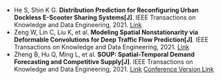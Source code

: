* He S, Shin K G. <b>Distribution Prediction for Reconfiguring Urban Dockless E-Scooter Sharing Systems[J]</b>. IEEE Transactions on Knowledge and Data Engineering, 2021. [Link](https://ieeexplore.ieee.org/abstract/document/9363542/)
* Zeng W, Lin C, Liu K, et al. <b>Modeling Spatial Nonstationarity via Deformable Convolutions for Deep Traffic Flow Prediction[J]</b>. IEEE Transactions on Knowledge and Data Engineering, 2021. [Link](https://ieeexplore.ieee.org/document/9540306)
* Zheng B, Hu Q, Ming L, et al. <b>SOUP: Spatial-Temporal Demand Forecasting and Competitive Supply[J]</b>. IEEE Transactions on Knowledge and Data Engineering, 2021. [Link](https://ieeexplore.ieee.org/abstract/document/9537675/) [Conference Version Link](https://ieeexplore.ieee.org/abstract/document/9458616/)
